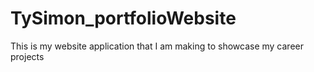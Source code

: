 # TySimon_portfolioWebsite
This is my website application that I am making to showcase my career projects
